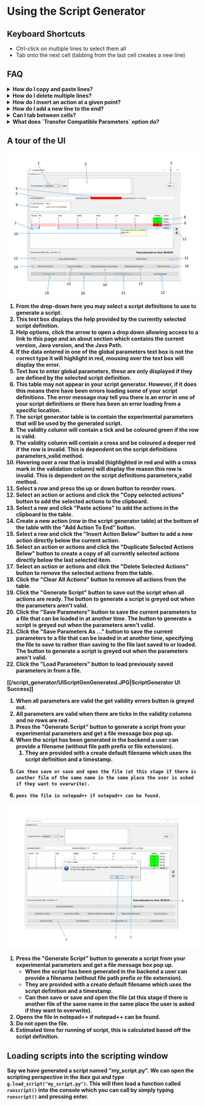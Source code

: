 # Using the Script Generator

## Keyboard Shortcuts

- Ctrl-click on multiple lines to select them all
- Tab onto the next cell (tabbing from the last cell creates a new line)

## FAQ

<details>
<summary><b>How do I copy and paste lines?<b></summary>
<br>
Select the line you want to copy (does not have to contiguous) and press `Ctrl+c` or use the "Copy Selected Actions" button to copy. Press `Ctrl+v` or use the "Paste Actions" button after selecting the line where you want to paste.
</details>

<details>
<summary><b>How do I delete multiple lines?<b></summary>
<br>
Select the lines individually (by holding `Ctrl` and clicking) or as a group (by holding `Shift` and clicking), then click the _Delete Selected Actions_ button or press the `Delete` key.

To delete all lines, click the _Clear All Actions_ button or select all lines with `Ctrl+a` before deleting.
</details>

<details>
<summary><b>How do I insert an action at a given point?<b></summary>
<br>
Click the line you wish to insert the new line below and click the "Insert Action Below" button.
</details>

<details>
<summary><b>How do I add a new line to the end?<b></summary>
<br>
Click the "Add Action to End" button.
</details>

<details>
<summary><b>Can I tab between cells?<b></summary>
<br>
Yes, pressing tab to move between cells will move the focus from left to right and then onto the next line. If you tab off the end of the last line a new line will be created.
</details>

<details>
<summary><b>What does `Transfer Compatible Parameters` option do?<b></summary>
<br>
When this option is selected and the user selects a different script definition the actions are transferred if possible (i.e. when parameters match and they are not set to copy previous row). The matching parameters are transferred and the rest are populated with their default values. It is possible that none of the parameters can be transferred in which case the actions are cleared.
</details>

## A tour of the UI
![ScriptGenerator UI](script_generator_ui.jpg)

1. From the drop-down here you may select a script definitions to use to generate a script.
2. This text box displays the help provided by the currently selected script definition.
3. Help options, click the arrow to open a drop down allowing access to a link to this page and an about section which contains the current version, Java version, and the Java Path.
4. If the data entered in one of the global parameters text box is not the correct type it will highlight in red, mousing over the text box will display the error.
5. Text box to enter global parameters, these are only displayed if they are defined by the selected script definition.
6. This table may not appear in your script generator. However, if it does this means there have been errors loading some of your script definitions. The error message may tell you there is an error in one of your script definitions or there has been an error loading from a specific location.
7.  The script generator table is to contain the experimental parameters that will be used by the generated script.
8.  The validity column will contain a tick and be coloured green if the row is valid.
9.  The validity column will contain a cross and be coloured a deeper red if the row is invalid.  This is dependent on the script definitions parameters_valid method.
10. Hovering over a row that is invalid (highlighted in red and with a cross mark in the validation column) will display the reason this row is invalid.  This is dependent on the script definitions parameters_valid method.
11. Select a row and press the up or down button to reorder rows.
12. Select an action or actions and click the "Copy selected actions" button to add the selected actions to the clipboard.
13. Select a row and click "Paste actions" to add the actions in the clipboard to the table.
14. Create a new action (row in the script generator table) at the bottom of the table with the "Add Action To End" button.
15. Select a row and click the "Insert Action Below" button to add a new action directly below the current action.
16. Select an action or actions and click the "Duplicate Selected Actions Below" button to create a copy of all currently selected actions directly below the last selected item.
17. Select an action or actions and click the "Delete Selected Actions" button to remove the selected actions from the table.
18. Click the "Clear All Actions" button to remove all actions from the table.
19. Click the "Generate Script" button to save out the script when all actions are ready. The button to generate a script is greyed out when the parameters aren't valid.
20. Click the "Save Parameters" button to save the current parameters to a file that can be loaded in at another time. The button to generate a script is greyed out when the parameters aren't valid.
21. Click the "Save Parameters As ..." button to save the current parameters to a file that can be loaded in at another time, specifying the file to save to rather than saving to the file last saved to or loaded. The button to generate a script is greyed out when the parameters aren't valid.
22. Click the "Load Parameters" button to load previously saved parameters in from a file.






[[/script_generator/UIScriptGenGenerated.JPG|ScriptGenerator UI Success]]
1. When all parameters are valid the get validity errors button is greyed out.
2. All parameters are valid when there are ticks in the validity columns and no rows are red.
3. Press the "Generate Script" button to generate a script from your experimental parameters and get a file message box pop up.
4. When the script has been generated in the backend a user can provide a filename (without file path prefix or file extension).
    1. They are provided with a create default filename which uses the script definition and a timestamp.
2.     Can then save or save and open the file (at this stage if there is another file of the same name in the same place the user is asked if they want to overwrite).
3.     pens the file in notepad++ if notepad++ can be found.


![ScriptGenerator UI Success](UIScriptGenGenerated.JPG)
1. Press the "Generate Script" button to generate a script from your experimental parameters and get a file message box pop up.
    - When the script has been generated in the backend a user can provide a filename (without file path prefix or file extension).
    - They are provided with a create default filename which uses the script definition and a timestamp.
    - Can then save or save and open the file (at this stage if there is another file of the same name in the same place the user is asked if they want to overwrite).
2. Opens the file in notepad++ if notepad++ can be found.
3. Do not open the file.
4. Estimated time for running of script, this is calculated based off the script definition.




## Loading scripts into the scripting window

Say we have generated a script named "my_script.py". We can open the scripting perspective in the ibex gui and type `g.load_script("my_script.py")`. This will then load a function called `runscript()` into the console which you can call by simply typing `runscript()` and pressing enter.
